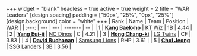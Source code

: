 +++
widget = "blank"
headless = true
active = true
weight = 2
title = "WAR Leaders"
[design.spacing]
padding = ["50px", "25%", "0px", "25%"]
[design.background]
color = "white"
+++
| Rank | Name | Team | Position | WAR |
| :---: | --- | --- | ------- | -- |
| 1 | [**Kang Baek-ho**](/players/11863) | [KT Wiz](/teams/KTWiz) | 1B | 4.44 |
| 2 | [**Yang Eui-ji**](/players/215) | [NC Dinos](/teams/NCDinos) | C | 4.21 |
| 3 | [**Hong Chang-ki**](/players/9805) | [LG Twins](/teams/LGTwins) | CF | 3.83 |
| 4 | [**David Buchanan**](/players/13683) | [Samsung Lions](/teams/SamsungLions) | RHP | 3.61 |
| 5 | [**Choi Jeong**](/players/3162) | [SSG Landers](/teams/SSGLanders) | 3B | 3.56 |
